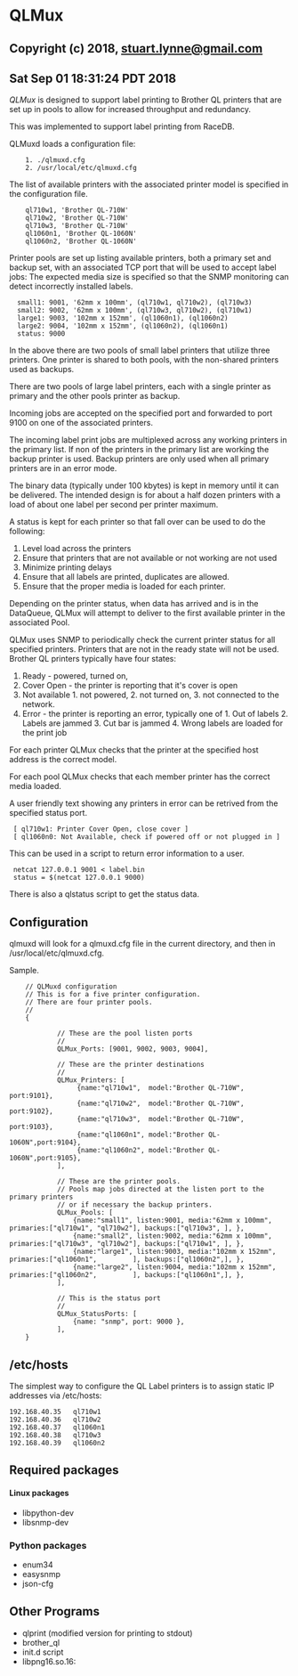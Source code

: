 # QLMux
## Copyright (c) 2018, stuart.lynne@gmail.com
## Sat Sep 01 18:31:24 PDT 2018 

*QLMux* is designed to support label printing to Brother QL printers that are set up in pools to allow for increased throughput 
and redundancy.

This was implemented to support label printing from RaceDB. 

QLMuxd loads a configuration file:

        1. ./qlmuxd.cfg
        2. /usr/local/etc/qlmuxd.cfg

The list of available printers with the associated printer model is specified in the configuration file.

        ql710w1, 'Brother QL-710W'
        ql710w2, 'Brother QL-710W'
        ql710w3, 'Brother QL-710W'
        ql1060n1, 'Brother QL-1060N'
        ql1060n2, 'Brother QL-1060N'

Printer pools are set up listing available printers, both a primary set and backup set, with an associated TCP port that will 
be used to accept label jobs: The expected media size is specified so that the SNMP monitoring can detect incorrectly installed
labels.

      small1: 9001, '62mm x 100mm', (ql710w1, ql710w2), (ql710w3)
      small2: 9002, '62mm x 100mm', (ql710w3, ql710w2), (ql710w1)
      large1: 9003, '102mm x 152mm', (ql1060n1), (ql1060n2)
      large2: 9004, '102mm x 152mm', (ql1060n2), (ql1060n1)
      status: 9000

In the above there are two pools of small label printers that utilize three printers. One printer is shared to both pools, with the non-shared printers used as backups. 

There are two pools of large label printers, each with a single printer as primary and the other pools printer as backup.

Incoming jobs are accepted on the specified port and forwarded to port 9100 on one of the associated printers.

The incoming label print jobs are multiplexed across any working printers in the primary list. 
If non of the printers in the primary list are working the backup printer is used. Backup printers
are only used when all primary printers are in an error mode.

The binary data (typically under 100 kbytes) is kept in memory until it can be delivered. The intended
design is for about a half dozen printers with a load of about one label per second per printer maximum.

A status is kept for each printer so that fall over can be used to do the following:

  1. Level load across the printers
  2. Ensure that printers that are not available or not working are not used
  3. Minimize printing delays
  4. Ensure that all labels are printed, duplicates are allowed.
  5. Ensure that the proper media is loaded for each printer.

Depending on the printer status, when data has arrived and is in the DataQueue, QLMux will attempt
to deliver to the first available printer in the associated Pool. 

QLMux uses SNMP to periodically check the current printer status for all specified printers. Printers that are
not in the ready state will not be used. Brother QL printers typically have four states:

  1. Ready - powered, turned on,
  2. Cover Open - the printer is reporting that it's cover is open
  3. Not available
    1. not powered,
    2. not turned on,
    3. not connected to the network.
  4. Error - the printer is reporting an error, typically one of
    1. Out of labels
    2. Labels are jammed
    3. Cut bar is jammed
    4. Wrong labels are loaded for the print job

For each printer QLMux checks that the printer at the specified host address is the correct model.

For each pool QLMux checks that each member printer has the correct media loaded.

A user friendly text showing any printers in error can be retrived from the specified status port. 

     [ ql710w1: Printer Cover Open, close cover ]
     [ ql1060n0: Not Available, check if powered off or not plugged in ]


This can be used in a script to return error information to a user.

     netcat 127.0.0.1 9001 < label.bin
     status = $(netcat 127.0.0.1 9000)

There is also a qlstatus script to get the status data.


## Configuration

qlmuxd will look for a qlmuxd.cfg file in the current directory, and then in
/usr/local/etc/qlmuxd.cfg.

Sample.


        // QLMuxd configuration
        // This is for a five printer configuration.
        // There are four printer pools.
        //
        {

                // These are the pool listen ports
                //
                QLMux_Ports: [9001, 9002, 9003, 9004],

                // These are the printer destinations
                //
                QLMux_Printers: [
                     {name:"ql710w1",  model:"Brother QL-710W", port:9101},
                     {name:"ql710w2",  model:"Brother QL-710W", port:9102},
                     {name:"ql710w3",  model:"Brother QL-710W", port:9103},
                     {name:"ql1060n1", model:"Brother QL-1060N",port:9104},
                     {name:"ql1060n2", model:"Brother QL-1060N",port:9105},
                ],

                // These are the printer pools.
                // Pools map jobs directed at the listen port to the primary printers 
                // or if necessary the backup printers.
                QLMux_Pools: [
                    {name:"small1", listen:9001, media:"62mm x 100mm",  primaries:["ql710w1", "ql710w2"], backups:["ql710w3", ], },
                    {name:"small2", listen:9002, media:"62mm x 100mm",  primaries:["ql710w3", "ql710w2"], backups:["ql710w1", ], },
                    {name:"large1", listen:9003, media:"102mm x 152mm", primaries:["ql1060n1",         ], backups:["ql1060n2",], },
                    {name:"large2", listen:9004, media:"102mm x 152mm", primaries:["ql1060n2",         ], backups:["ql1060n1",], },
                ],

                // This is the status port
                //
                QLMux_StatusPorts: [
                    {name: "snmp", port: 9000 },
                ],
        }


## /etc/hosts
The simplest way to configure the QL Label printers is to assign static IP
addresses via /etc/hosts:

```
192.168.40.35   ql710w1
192.168.40.36   ql710w2
192.168.40.37   ql1060n1
192.168.40.38   ql710w3
192.168.40.39   ql1060n2
```

## Required packages

#### Linux packages
  - libpython-dev
  - libsnmp-dev

### Python packages
  - enum34
  - easysnmp
  - json-cfg  

## Other Programs

  - qlprint (modified version for printing to stdout)
  - brother_ql
  - init.d script
  - libpng16.so.16:


